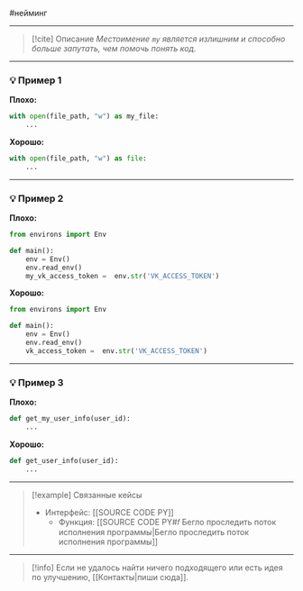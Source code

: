 #нейминг 
***

> [!cite] Описание
>_Местоимение `my` является излишним и способно больше запутать, чем помочь понять код._

***
### 💡 Пример 1


**Плохо:**
```python
with open(file_path, "w") as my_file:
	...
```

**Хорошо:**
```python
with open(file_path, "w") as file:
	...
```

***
### 💡 Пример 2


**Плохо:**
```python
from environs import Env

def main():
	env = Env()
	env.read_env()
	my_vk_access_token =  env.str('VK_ACCESS_TOKEN')
```

**Хорошо:**
```python
from environs import Env

def main():
	env = Env()
	env.read_env()
	vk_access_token =  env.str('VK_ACCESS_TOKEN')
```

***
### 💡 Пример 3


**Плохо:**
```python
def get_my_user_info(user_id):
	...
```

**Хорошо:**
```python
def get_user_info(user_id):
	...
```

***

> [!example] Связанные кейсы
>- Интерфейс: [[SOURCE CODE PY]]
>	- Функция: [[SOURCE CODE PY#𝑓 Бегло проследить поток исполнения программы|Бегло проследить поток исполнения программы]]

***

> [!info]
> Если не удалось найти ничего подходящего или есть идея по улучшению, [[Контакты|пиши сюда]].
